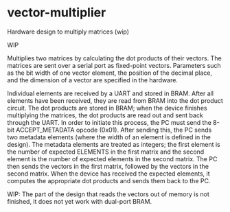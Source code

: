 # vector-multiplier
Hardware design to multiply matrices (wip)

WIP


Multiplies two matrices by calculating the dot products of their vectors. The matrices are sent over a serial port as fixed-point vectors. 
Parameters such as the bit width of one vector element, the position of the decimal place, and the dimension of a vector are specified in the hardware.

Individual elements are received by a UART and stored in BRAM. 
After all elements have been received, they are read from BRAM into the dot product circuit. 
The dot products are stored in BRAM; when the device finishes multiplying the matrices, the dot products are read out and sent back through the UART.
In order to initiate this process, the PC must send the 8-bit ACCEPT_METADATA opcode (0x01). 
After sending this, the PC sends two metadata elements (where the width of an element is defined in the design).
The metadata elements are treated as integers; the first element is the number of expected ELEMENTS in the first matrix and the second element is the number of expected elements in the second matrix.
The PC then sends the vectors in the first matrix, followed by the vectors in the second matrix.
When the device has received the expected elements, it computes the appropriate dot products and sends them back to the PC.

WIP: The part of the design that reads the vectors out of memory is not finished, it does not yet work with dual-port BRAM. 
